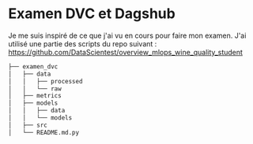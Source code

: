 # Examen DVC et Dagshub

Je me suis inspiré de ce que j'ai vu en cours pour faire mon examen. 
J'ai utilisé une partie des scripts du repo suivant :
https://github.com/DataScientest/overview_mlops_wine_quality_student



```bash       
├── examen_dvc          
│   ├── data       
│   │   ├── processed      
│   │   └── raw       
│   ├── metrics       
│   ├── models      
│   │   ├── data      
│   │   └── models        
│   ├── src       
│   └── README.md.py       
```
